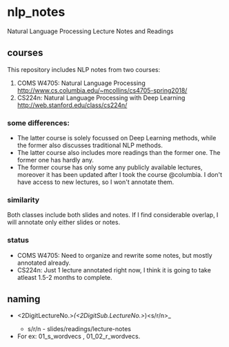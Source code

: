 # nlp_notes
Natural Language Processing Lecture Notes and Readings

## courses
This repository includes NLP notes from two courses:

1. COMS W4705: Natural Language Processing http://www.cs.columbia.edu/~mcollins/cs4705-spring2018/
2. CS224n: Natural Language Processing with Deep Learning http://web.stanford.edu/class/cs224n/

### some differences:
* The latter course is solely focussed on Deep Learning methods, while the former also discusses traditional NLP methods.
* The latter course also includes more readings than the former one. The former one has hardly any.
* The former course has only some any publicly available lectures, moreover it has been updated after I took the course @columbia. I don't have access to new lectures, so I won't annotate them.

### similarity
Both classes include both slides and notes. If I find considerable overlap, I will annotate only either slides or notes.

### status
* COMS W4705: Need to organize and rewrite some notes, but mostly annotated already.
* CS224n: Just 1 lecture annotated right now, I think it is going to take atleast 1.5-2 months to complete.

## naming
* <2DigitLectureNo.>_(<2DigitSub.LectureNo.>_)<s/r/n>_<LectureTitle>
  * s/r/n - slides/readings/lecture-notes
* For ex: 01_s_wordvecs , 01_02_r_wordvecs.
